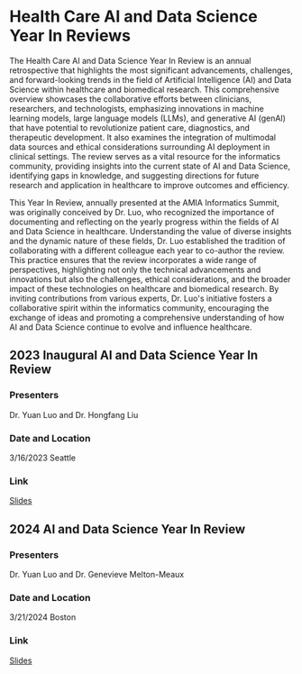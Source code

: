 # Health Care AI and Data Science Year In Reviews
The Health Care AI and Data Science Year In Review is an annual retrospective that highlights the most significant advancements, challenges, and forward-looking trends in the field of Artificial Intelligence (AI) and Data Science within healthcare and biomedical research. This comprehensive overview showcases the collaborative efforts between clinicians, researchers, and technologists, emphasizing innovations in machine learning models, large language models (LLMs), and generative AI (genAI) that have potential to revolutionize patient care, diagnostics, and therapeutic development. It also examines the integration of multimodal data sources and ethical considerations surrounding AI deployment in clinical settings. The review serves as a vital resource for the informatics community, providing insights into the current state of AI and Data Science, identifying gaps in knowledge, and suggesting directions for future research and application in healthcare to improve outcomes and efficiency.

This Year In Review, annually presented at the AMIA Informatics Summit, was originally conceived by Dr. Luo, who recognized the importance of documenting and reflecting on the yearly progress within the fields of AI and Data Science in healthcare. Understanding the value of diverse insights and the dynamic nature of these fields, Dr. Luo established the tradition of collaborating with a different colleague each year to co-author the review. This practice ensures that the review incorporates a wide range of perspectives, highlighting not only the technical advancements and innovations but also the challenges, ethical considerations, and the broader impact of these technologies on healthcare and biomedical research. By inviting contributions from various experts, Dr. Luo's initiative fosters a collaborative spirit within the informatics community, encouraging the exchange of ideas and promoting a comprehensive understanding of how AI and Data Science continue to evolve and influence healthcare.

## 2023 Inaugural AI and Data Science Year In Review 
### Presenters
Dr. Yuan Luo and Dr. Hongfang Liu 
### Date and Location
3/16/2023 Seattle
### Link
[Slides](slides/AMIA2023_Summit_AI_YIR_share.pdf)

## 2024 AI and Data Science Year In Review 
### Presenters
Dr. Yuan Luo and Dr. Genevieve Melton-Meaux
### Date and Location
3/21/2024 Boston
### Link
[Slides](slides/AMIA2024_Summit_AI_YIR_share.pdf)
